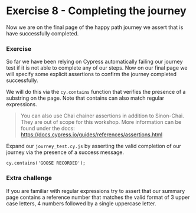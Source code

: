 # Exercise 8 - Completing the journey

Now we are on the final page of the happy path journey we assert that is have successfully completed.


 ### Exercise

So far we have been relying on Cypress automatically failing our journey test if it is not able to complete any of our steps. Now on our final page we will specify some explicit assertions to confirm the journey completed successfully. 

We will do this via the `cy.contains` function that verifies the presence of a substring on the page. Note that contains can also match regular expressions.

> You can also use Chai chainer assertions in addition to Sinon-Chai. They are out of scope for this workshop. More information can be found under the docs: https://docs.cypress.io/guides/references/assertions.html

Expand our `journey_test.cy.js` by asserting the valid completion of our journey via the presence of a success message.

`cy.contains('GOOSE RECORDED');`

### Extra challenge 

If you are familiar with regular expressions try to assert that our summary page contains a reference number that matches the valid format of 3 upper case letters, 4 numbers followed by a single uppercase letter.